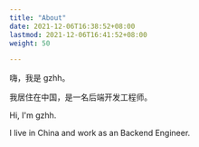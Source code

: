 ```yaml
---
title: "About"
date: 2021-12-06T16:38:52+08:00
lastmod: 2021-12-06T16:41:52+08:00
weight: 50

---
```


嗨，我是 gzhh。

我居住在中国，是一名后端开发工程师。

Hi, I'm gzhh.

I live in China and work as an Backend Engineer.

<!--
<br>

“如果你想掌握某样东西，就去教它。”

- 理查德·费曼

"If you want to master something, teach it."

- Richard Feynman

<br>


“不要忽视你的梦想；不要工作太多；说出你的想法；培养友情；要快乐。”

― 保罗·格雷厄姆

"Don't ignore your dreams; don't work too much; say what you think; cultivate friendships; be happy."

― Paul Graham
-->
